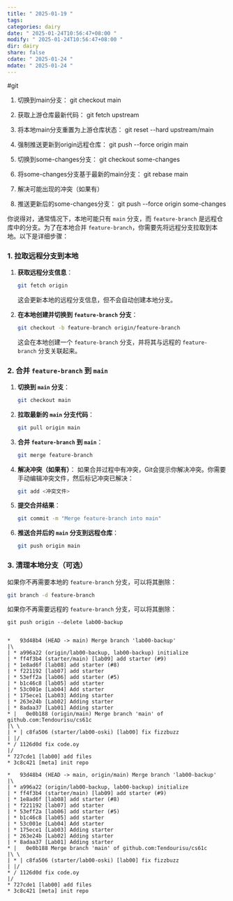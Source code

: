 ```yaml
---
title: " 2025-01-19 "
tags: 
categories: dairy
date: " 2025-01-24T10:56:47+08:00 "
modify: " 2025-01-24T10:56:47+08:00 "
dir: dairy
share: false
cdate: " 2025-01-24 "
mdate: " 2025-01-24 "
---
```


#git 

1. 切换到main分支： git checkout main
    
2. 获取上游仓库最新代码： git fetch upstream
    
3. 将本地main分支重置为上游仓库状态： git reset --hard upstream/main
    
4. 强制推送更新到origin远程仓库： git push --force origin main
    
5. 切换到some-changes分支： git checkout some-changes
    
6. 将some-changes分支基于最新的main分支： git rebase main
    
7. 解决可能出现的冲突（如果有）
    
8. 推送更新后的some-changes分支： git push --force origin some-changes


你说得对，通常情况下，本地可能只有 `main` 分支，而 `feature-branch` 是远程仓库中的分支。为了在本地合并 `feature-branch`，你需要先将远程分支拉取到本地。以下是详细步骤：

### 1. 拉取远程分支到本地

1. **获取远程分支信息**：
    ```bash
    git fetch origin
    ```
    
    这会更新本地的远程分支信息，但不会自动创建本地分支。
    
2. **在本地创建并切换到 `feature-branch` 分支**：
    ```bash
    git checkout -b feature-branch origin/feature-branch
    ```
    
    这会在本地创建一个 `feature-branch` 分支，并将其与远程的 `feature-branch` 分支关联起来。
    

### 2. 合并 `feature-branch` 到 `main`

1. **切换到 `main` 分支**：
    ```bash
    git checkout main
    ```
    
2. **拉取最新的 `main` 分支代码**：
    ```bash
    git pull origin main
    ```
    
3. **合并 `feature-branch` 到 `main`**：
    ```bash
    git merge feature-branch
    ```
    
4. **解决冲突（如果有）**： 如果合并过程中有冲突，Git会提示你解决冲突。你需要手动编辑冲突文件，然后标记冲突已解决：    
    ```bash
    git add <冲突文件>
    ```
    
5. **提交合并结果**：
    ```bash
    git commit -m "Merge feature-branch into main"
    ```
    
6. **推送合并后的 `main` 分支到远程仓库**：
    ```bash
    git push origin main
    ```
    

### 3. 清理本地分支（可选）

如果你不再需要本地的 `feature-branch` 分支，可以将其删除：
```bash
git branch -d feature-branch
```
如果你不再需要远程的 `feature-branch` 分支，可以将其删除：
```shell
git push origin --delete lab00-backup
```

```

*   93d48b4 (HEAD -> main) Merge branch 'lab00-backup'
|\  
| * a996a22 (origin/lab00-backup, lab00-backup) initialize
| * ff4f3b4 (starter/main) [lab09] add starter (#9)
| * 1e8ad6f [lab08] add starter (#8)
| * f221192 [lab07] add starter
| * 53eff2a [lab06] add starter (#5)
| * b1c46c8 [lab05] add starter
| * 53c001e [Lab04] Add starter
| * 175ece1 [Lab03] Adding starter
| * 263e24b [Lab02] Adding starter
| * 8adaa37 [Lab01] Adding starter
* |   0e0b188 (origin/main) Merge branch 'main' of github.com:Tendourisu/cs61c
|\ \  
| * | c8fa506 (starter/lab00-oski) [lab00] fix fizzbuzz
| |/  
* / 1126d0d fix code.oy
|/  
* 727cde1 [lab00] add files
* 3c8c421 [meta] init repo
```
```
*   93d48b4 (HEAD -> main, origin/main) Merge branch 'lab00-backup'
|\  
| * a996a22 (origin/lab00-backup, lab00-backup) initialize
| * ff4f3b4 (starter/main) [lab09] add starter (#9)
| * 1e8ad6f [lab08] add starter (#8)
| * f221192 [lab07] add starter
| * 53eff2a [lab06] add starter (#5)
| * b1c46c8 [lab05] add starter
| * 53c001e [Lab04] Add starter
| * 175ece1 [Lab03] Adding starter
| * 263e24b [Lab02] Adding starter
| * 8adaa37 [Lab01] Adding starter
* |   0e0b188 Merge branch 'main' of github.com:Tendourisu/cs61c
|\ \  
| * | c8fa506 (starter/lab00-oski) [lab00] fix fizzbuzz
| |/  
* / 1126d0d fix code.oy
|/  
* 727cde1 [lab00] add files
* 3c8c421 [meta] init repo
```